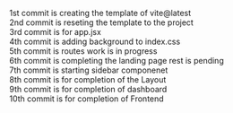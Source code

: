 1st commit is creating the template of vite@latest <br>
2nd commit is reseting the template to the project <br>
3rd commit is for app.jsx <br>
4th commit is adding background to index.css<br>
5th commit is routes work is in progress<br>
6th commit is completing the landing page rest is pending<br>
7th commit is starting sidebar componenet<br>
8th commit is for completion of the Layout<br>
9th commit is for completion of dashboard<br>
10th commit is for completion of Frontend<br>

